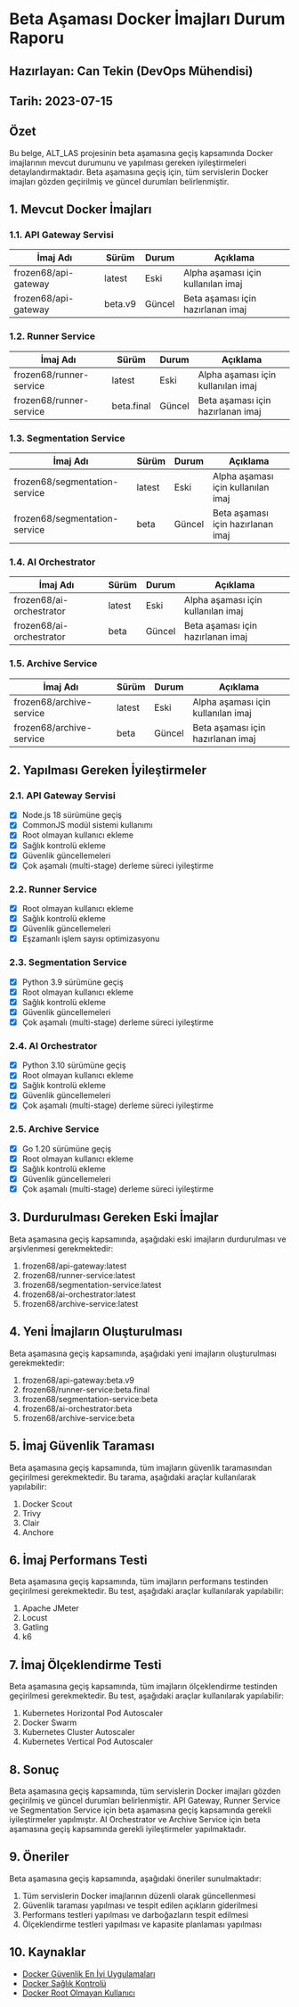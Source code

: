 # Beta Aşaması Docker İmajları Durum Raporu

## Hazırlayan: Can Tekin (DevOps Mühendisi)
## Tarih: 2023-07-15

## Özet

Bu belge, ALT_LAS projesinin beta aşamasına geçiş kapsamında Docker imajlarının mevcut durumunu ve yapılması gereken iyileştirmeleri detaylandırmaktadır. Beta aşamasına geçiş için, tüm servislerin Docker imajları gözden geçirilmiş ve güncel durumları belirlenmiştir.

## 1. Mevcut Docker İmajları

### 1.1. API Gateway Servisi

| İmaj Adı | Sürüm | Durum | Açıklama |
|----------|-------|-------|----------|
| frozen68/api-gateway | latest | Eski | Alpha aşaması için kullanılan imaj |
| frozen68/api-gateway | beta.v9 | Güncel | Beta aşaması için hazırlanan imaj |

### 1.2. Runner Service

| İmaj Adı | Sürüm | Durum | Açıklama |
|----------|-------|-------|----------|
| frozen68/runner-service | latest | Eski | Alpha aşaması için kullanılan imaj |
| frozen68/runner-service | beta.final | Güncel | Beta aşaması için hazırlanan imaj |

### 1.3. Segmentation Service

| İmaj Adı | Sürüm | Durum | Açıklama |
|----------|-------|-------|----------|
| frozen68/segmentation-service | latest | Eski | Alpha aşaması için kullanılan imaj |
| frozen68/segmentation-service | beta | Güncel | Beta aşaması için hazırlanan imaj |

### 1.4. AI Orchestrator

| İmaj Adı | Sürüm | Durum | Açıklama |
|----------|-------|-------|----------|
| frozen68/ai-orchestrator | latest | Eski | Alpha aşaması için kullanılan imaj |
| frozen68/ai-orchestrator | beta | Güncel | Beta aşaması için hazırlanan imaj |

### 1.5. Archive Service

| İmaj Adı | Sürüm | Durum | Açıklama |
|----------|-------|-------|----------|
| frozen68/archive-service | latest | Eski | Alpha aşaması için kullanılan imaj |
| frozen68/archive-service | beta | Güncel | Beta aşaması için hazırlanan imaj |

## 2. Yapılması Gereken İyileştirmeler

### 2.1. API Gateway Servisi

- [x] Node.js 18 sürümüne geçiş
- [x] CommonJS modül sistemi kullanımı
- [x] Root olmayan kullanıcı ekleme
- [x] Sağlık kontrolü ekleme
- [x] Güvenlik güncellemeleri
- [x] Çok aşamalı (multi-stage) derleme süreci iyileştirme

### 2.2. Runner Service

- [x] Root olmayan kullanıcı ekleme
- [x] Sağlık kontrolü ekleme
- [x] Güvenlik güncellemeleri
- [x] Eşzamanlı işlem sayısı optimizasyonu

### 2.3. Segmentation Service

- [x] Python 3.9 sürümüne geçiş
- [x] Root olmayan kullanıcı ekleme
- [x] Sağlık kontrolü ekleme
- [x] Güvenlik güncellemeleri
- [x] Çok aşamalı (multi-stage) derleme süreci iyileştirme

### 2.4. AI Orchestrator

- [x] Python 3.10 sürümüne geçiş
- [x] Root olmayan kullanıcı ekleme
- [x] Sağlık kontrolü ekleme
- [x] Güvenlik güncellemeleri
- [x] Çok aşamalı (multi-stage) derleme süreci iyileştirme

### 2.5. Archive Service

- [x] Go 1.20 sürümüne geçiş
- [x] Root olmayan kullanıcı ekleme
- [x] Sağlık kontrolü ekleme
- [x] Güvenlik güncellemeleri
- [x] Çok aşamalı (multi-stage) derleme süreci iyileştirme

## 3. Durdurulması Gereken Eski İmajlar

Beta aşamasına geçiş kapsamında, aşağıdaki eski imajların durdurulması ve arşivlenmesi gerekmektedir:

1. frozen68/api-gateway:latest
2. frozen68/runner-service:latest
3. frozen68/segmentation-service:latest
4. frozen68/ai-orchestrator:latest
5. frozen68/archive-service:latest

## 4. Yeni İmajların Oluşturulması

Beta aşamasına geçiş kapsamında, aşağıdaki yeni imajların oluşturulması gerekmektedir:

1. frozen68/api-gateway:beta.v9
2. frozen68/runner-service:beta.final
3. frozen68/segmentation-service:beta
4. frozen68/ai-orchestrator:beta
5. frozen68/archive-service:beta

## 5. İmaj Güvenlik Taraması

Beta aşamasına geçiş kapsamında, tüm imajların güvenlik taramasından geçirilmesi gerekmektedir. Bu tarama, aşağıdaki araçlar kullanılarak yapılabilir:

1. Docker Scout
2. Trivy
3. Clair
4. Anchore

## 6. İmaj Performans Testi

Beta aşamasına geçiş kapsamında, tüm imajların performans testinden geçirilmesi gerekmektedir. Bu test, aşağıdaki araçlar kullanılarak yapılabilir:

1. Apache JMeter
2. Locust
3. Gatling
4. k6

## 7. İmaj Ölçeklendirme Testi

Beta aşamasına geçiş kapsamında, tüm imajların ölçeklendirme testinden geçirilmesi gerekmektedir. Bu test, aşağıdaki araçlar kullanılarak yapılabilir:

1. Kubernetes Horizontal Pod Autoscaler
2. Docker Swarm
3. Kubernetes Cluster Autoscaler
4. Kubernetes Vertical Pod Autoscaler

## 8. Sonuç

Beta aşamasına geçiş kapsamında, tüm servislerin Docker imajları gözden geçirilmiş ve güncel durumları belirlenmiştir. API Gateway, Runner Service ve Segmentation Service için beta aşamasına geçiş kapsamında gerekli iyileştirmeler yapılmıştır. AI Orchestrator ve Archive Service için beta aşamasına geçiş kapsamında gerekli iyileştirmeler yapılmaktadır.

## 9. Öneriler

Beta aşamasına geçiş kapsamında, aşağıdaki öneriler sunulmaktadır:

1. Tüm servislerin Docker imajlarının düzenli olarak güncellenmesi
2. Güvenlik taraması yapılması ve tespit edilen açıkların giderilmesi
3. Performans testleri yapılması ve darboğazların tespit edilmesi
4. Ölçeklendirme testleri yapılması ve kapasite planlaması yapılması

## 10. Kaynaklar

- [Docker Güvenlik En İyi Uygulamaları](https://docs.docker.com/develop/security-best-practices/)
- [Docker Sağlık Kontrolü](https://docs.docker.com/engine/reference/builder/#healthcheck)
- [Docker Root Olmayan Kullanıcı](https://docs.docker.com/develop/develop-images/dockerfile_best-practices/#user)
